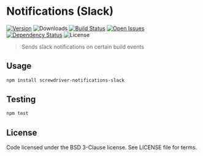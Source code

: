 # Notifications (Slack)
[![Version][npm-image]][npm-url] ![Downloads][downloads-image] [![Build Status][status-image]][status-url] [![Open Issues][issues-image]][issues-url] [![Dependency Status][daviddm-image]][daviddm-url] ![License][license-image]

> Sends slack notifications on certain build events

## Usage

```bash
npm install screwdriver-notifications-slack
```

## Testing

```bash
npm test
```

## License

Code licensed under the BSD 3-Clause license. See LICENSE file for terms.

[npm-image]: https://img.shields.io/npm/v/screwdriver-notification-slacks.svg
[npm-url]: https://npmjs.org/package/screwdriver-notification-slacks
[downloads-image]: https://img.shields.io/npm/dt/screwdriver-notification-slacks.svg
[license-image]: https://img.shields.io/npm/l/screwdriver-notification-slacks.svg
[issues-image]: https://img.shields.io/github/issues/screwdriver-cd/notification-slacks.svg
[issues-url]: https://github.com/screwdriver-cd/notification-slacks/issues
[status-image]: https://cd.screwdriver.cd/pipelines/427/badge
[status-url]: https://cd.screwdriver.cd/pipelines/pipelineid
[daviddm-image]: https://david-dm.org/screwdriver-cd/notification-slacks.svg?theme=shields.io
[daviddm-url]: https://david-dm.org/screwdriver-cd/notification-slacks
